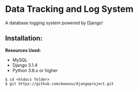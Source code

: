 # Data Tracking and Log System
A database logging system powered by Django! <br>

## Installation:
**Resources Used:**
* MySQL
* Django 3.1.4
* Python 3.8.x or higher
```
$ cd <htdocs folder>
$ git https://github.com/maoouu/djangoproject.git
```

